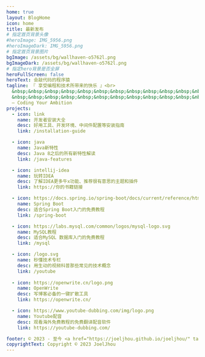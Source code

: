 ```yaml
---
home: true
layout: BlogHome
icon: home
title: 最新发布
# 指定首页背景头像
#heroImage: IMG_5956.png
#heroImageDark: IMG_5956.png
# 指定首页背景图片
bgImage: /assets/bg/wallhaven-o5762l.png
bgImageDark: /assets/bg/wallhaven-o5762l.png
# 指定hero背景是否全屏
heroFullScreen: false
heroText: 会敲代码的程序猿
tagline: 『 享受编程和技术所带来的快乐 』<br>
  &nbsp;&nbsp;&nbsp;&nbsp;&nbsp;&nbsp;&nbsp;&nbsp;&nbsp;&nbsp;&nbsp;&nbsp;&nbsp;&nbsp;&nbsp;
  &nbsp;&nbsp;&nbsp;&nbsp;&nbsp;&nbsp;&nbsp;&nbsp;&nbsp;&nbsp;&nbsp;&nbsp;&nbsp;&nbsp;&nbsp;
  – Coding Your Ambition
projects:
  - icon: link
    name: 开发者安装大全
    desc: 好用工具、开发环境、中间件配置等安装指南
    link: /installation-guide

  - icon: java
    name: Java新特性
    desc: Java 8之后的所有新特性解读
    link: /java-features

  - icon: intellij-idea
    name: 玩转IDEA
    desc: 了解IDEA更多牛x功能、推荐很有意思的主题和插件
    link: https://你的书籍链接

  - icon: https://docs.spring.io/spring-boot/docs/current/reference/html/img/banner-logo.svg
    name: Spring Boot
    desc: 适合Spring Boot入门的免费教程
    link: /spring-boot

  - icon: https://labs.mysql.com/common/logos/mysql-logo.svg
    name: MySQL教程
    desc: 适合MySQL 数据库入门的免费教程
    link: /mysql

  - icon: /logo.svg
    name: 秒懂技术专栏
    desc: 用生动的视频科普那些常见的技术概念
    link: /youtube
    
  - icon: https://openwrite.cn/logo.png
    name: OpenWrite
    desc: 写博客必备的一键扩散工具
    link: https://openwrite.cn/

  - icon: https://www.youtube-dubbing.com/img/logo.png
    name: Youtube配音
    desc: 观看海外免费教程的免费翻译配音软件
    link: https://youtube-dubbing.com/

footer: © 2023 - 至今 <a href="https://joeljhou.github.io/joeljhou/" target="_blank">joeljhou.github.io/joeljhou</a> 保留所有权利
copyrightText: Copyright © 2023 JoelJhou
---
```


